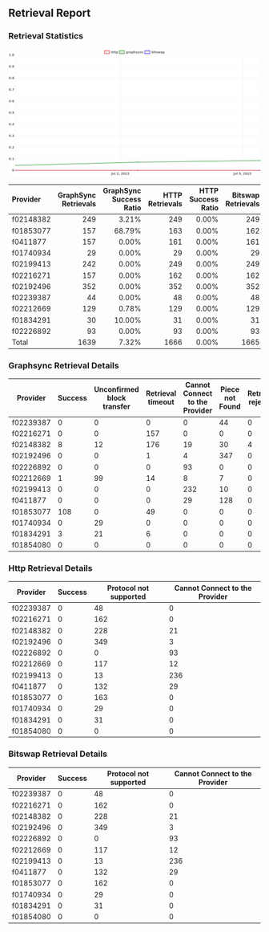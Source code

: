 ## Retrieval Report
### Retrieval Statistics
<img src="https://raw.githubusercontent.com/data-preservation-programs/filplus-checker-assets/main/filecoin-project/filecoin-plus-large-datasets/issues/2044/1689221757700.png"/>

| Provider  | GraphSync Retrievals | GraphSync Success Ratio | HTTP Retrievals | HTTP Success Ratio | Bitswap Retrievals | Bitswap Success Ratio |
| :-------- | -------------------: | ----------------------: | --------------: | -----------------: | -----------------: | --------------------: |
| f02148382 |                  249 |                   3.21% |             249 |              0.00% |                249 |                 0.00% |
| f01853077 |                  157 |                  68.79% |             163 |              0.00% |                162 |                 0.00% |
| f0411877  |                  157 |                   0.00% |             161 |              0.00% |                161 |                 0.00% |
| f01740934 |                   29 |                   0.00% |              29 |              0.00% |                 29 |                 0.00% |
| f02199413 |                  242 |                   0.00% |             249 |              0.00% |                249 |                 0.00% |
| f02216271 |                  157 |                   0.00% |             162 |              0.00% |                162 |                 0.00% |
| f02192496 |                  352 |                   0.00% |             352 |              0.00% |                352 |                 0.00% |
| f02239387 |                   44 |                   0.00% |              48 |              0.00% |                 48 |                 0.00% |
| f02212669 |                  129 |                   0.78% |             129 |              0.00% |                129 |                 0.00% |
| f01834291 |                   30 |                  10.00% |              31 |              0.00% |                 31 |                 0.00% |
| f02226892 |                   93 |                   0.00% |              93 |              0.00% |                 93 |                 0.00% |
| Total     |                 1639 |                   7.32% |            1666 |              0.00% |               1665 |                 0.00% |

### Graphsync Retrieval Details
| Provider  | Success | Unconfirmed block transfer | Retrieval timeout | Cannot Connect to the Provider | Piece not Found | Retrieval rejected |
| --------- | ------- | -------------------------- | ----------------- | ------------------------------ | --------------- | ------------------ |
| f02239387 | 0       | 0                          | 0                 | 0                              | 44              | 0                  |
| f02216271 | 0       | 0                          | 157               | 0                              | 0               | 0                  |
| f02148382 | 8       | 12                         | 176               | 19                             | 30              | 4                  |
| f02192496 | 0       | 0                          | 1                 | 4                              | 347             | 0                  |
| f02226892 | 0       | 0                          | 0                 | 93                             | 0               | 0                  |
| f02212669 | 1       | 99                         | 14                | 8                              | 7               | 0                  |
| f02199413 | 0       | 0                          | 0                 | 232                            | 10              | 0                  |
| f0411877  | 0       | 0                          | 0                 | 29                             | 128             | 0                  |
| f01853077 | 108     | 0                          | 49                | 0                              | 0               | 0                  |
| f01740934 | 0       | 29                         | 0                 | 0                              | 0               | 0                  |
| f01834291 | 3       | 21                         | 6                 | 0                              | 0               | 0                  |
| f01854080 | 0       | 0                          | 0                 | 0                              | 0               | 0                  |

### Http Retrieval Details
| Provider  | Success | Protocol not supported | Cannot Connect to the Provider |
| --------- | ------- | ---------------------- | ------------------------------ |
| f02239387 | 0       | 48                     | 0                              |
| f02216271 | 0       | 162                    | 0                              |
| f02148382 | 0       | 228                    | 21                             |
| f02192496 | 0       | 349                    | 3                              |
| f02226892 | 0       | 0                      | 93                             |
| f02212669 | 0       | 117                    | 12                             |
| f02199413 | 0       | 13                     | 236                            |
| f0411877  | 0       | 132                    | 29                             |
| f01853077 | 0       | 163                    | 0                              |
| f01740934 | 0       | 29                     | 0                              |
| f01834291 | 0       | 31                     | 0                              |
| f01854080 | 0       | 0                      | 0                              |

### Bitswap Retrieval Details
| Provider  | Success | Protocol not supported | Cannot Connect to the Provider |
| --------- | ------- | ---------------------- | ------------------------------ |
| f02239387 | 0       | 48                     | 0                              |
| f02216271 | 0       | 162                    | 0                              |
| f02148382 | 0       | 228                    | 21                             |
| f02192496 | 0       | 349                    | 3                              |
| f02226892 | 0       | 0                      | 93                             |
| f02212669 | 0       | 117                    | 12                             |
| f02199413 | 0       | 13                     | 236                            |
| f0411877  | 0       | 132                    | 29                             |
| f01853077 | 0       | 162                    | 0                              |
| f01740934 | 0       | 29                     | 0                              |
| f01834291 | 0       | 31                     | 0                              |
| f01854080 | 0       | 0                      | 0                              |
